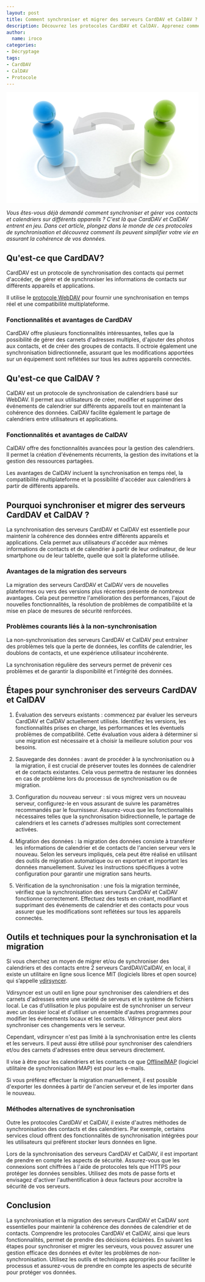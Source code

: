```yaml
---
layout: post
title: Comment synchroniser et migrer des serveurs CardDAV et CalDAV ?
description: Découvrez les protocoles CardDAV et CalDAV. Apprenez comment les utiliser pour une gestion efficace des données. 
author:
  name: iroco
categories:
- Décryptage
tags:
- CardDAV
- CalDAV
- Protocole
---
```



![Illustration de l'article](/images/caldav-carddav/CardDAV-CalDAV.png)


*Vous êtes-vous déjà demandé comment synchroniser et gérer vos contacts et calendriers sur différents appareils ? C'est là que CardDAV et CalDAV entrent en jeu. Dans cet article, plongez dans le monde de ces protocoles de synchronisation et découvrez comment ils peuvent simplifier votre vie en assurant la cohérence de vos données.*

## Qu'est-ce que CardDAV? 

CardDAV est un protocole de synchronisation des contacts qui permet d'accéder, de gérer et de synchroniser les informations de contacts sur différents appareils et applications. 

Il utilise le [protocole WebDAV](https://fr.wikipedia.org/wiki/WebDAV) pour fournir une synchronisation en temps réel et une compatibilité multiplateforme.

### Fonctionnalités et avantages de CardDAV

 CardDAV offre plusieurs fonctionnalités intéressantes, telles que la possibilité de gérer des carnets d'adresses multiples, d'ajouter des photos aux contacts, et de créer des groupes de contacts. Il octroie également une synchronisation bidirectionnelle, assurant que les modifications apportées sur un équipement sont reflétées sur tous les autres appareils connectés.

## Qu'est-ce que CalDAV ? 

CalDAV est un protocole de synchronisation de calendriers basé sur WebDAV. Il permet aux utilisateurs de créer, modifier et supprimer des événements de calendrier sur différents appareils tout en maintenant la cohérence des données. CalDAV facilite également le partage de calendriers entre utilisateurs et applications.

### Fonctionnalités et avantages de CalDAV

 CalDAV offre des fonctionnalités avancées pour la gestion des calendriers. Il permet la création d'événements récurrents, la gestion des invitations et la gestion des ressources partagées. 
 
 Les avantages de CalDAV incluent la synchronisation en temps réel, la compatibilité multiplateforme et la possibilité d'accéder aux calendriers à partir de différents appareils.

## Pourquoi synchroniser et migrer des serveurs CardDAV et CalDAV ?

La synchronisation des serveurs CardDAV et CalDAV est essentielle pour maintenir la cohérence des données entre différents appareils et applications. Cela permet aux utilisateurs d'accéder aux mêmes informations de contacts et de calendrier à partir de leur ordinateur, de leur smartphone ou de leur tablette, quelle que soit la plateforme utilisée.

### Avantages de la migration des serveurs

La migration des serveurs CardDAV et CalDAV vers de nouvelles plateformes ou vers des versions plus récentes présente de nombreux avantages. Cela peut permettre l'amélioration des performances, l'ajout de nouvelles fonctionnalités, la résolution de problèmes de compatibilité et la mise en place de mesures de sécurité renforcées.

### Problèmes courants liés à la non-synchronisation

La non-synchronisation des serveurs CardDAV et CalDAV peut entraîner des problèmes tels que la perte de données, les conflits de calendrier, les doublons de contacts, et une expérience utilisateur incohérente. 
 
La synchronisation régulière des serveurs permet de prévenir ces problèmes et de garantir la disponibilité et l'intégrité des données.

## Étapes pour synchroniser des serveurs CardDAV et CalDAV

1. Évaluation des serveurs existants : commencez par évaluer les serveurs CardDAV et CalDAV actuellement utilisés. Identifiez les versions, les fonctionnalités prises en charge, les performances et les éventuels problèmes de compatibilité. Cette évaluation vous aidera à déterminer si une migration est nécessaire et à choisir la meilleure solution pour vos besoins.

2. Sauvegarde des données : avant de procéder à la synchronisation ou à la migration, il est crucial de préserver toutes les données de calendrier et de contacts existantes. Cela vous permettra de restaurer les données en cas de problème lors du processus de synchronisation ou de migration.

3. Configuration du nouveau serveur : si vous migrez vers un nouveau serveur, configurez-le en vous assurant de suivre les paramètres recommandés par le fournisseur. Assurez-vous que les fonctionnalités nécessaires telles que la synchronisation bidirectionnelle, le partage de calendriers et les carnets d'adresses multiples sont correctement activées.

4. Migration des données :  la migration des données consiste à transférer les informations de calendrier et de contacts de l'ancien serveur vers le nouveau. Selon les serveurs impliqués, cela peut être réalisé en utilisant des outils de migration automatique ou en exportant et important les données manuellement. Suivez les instructions spécifiques à votre configuration pour garantir une migration sans heurts.

5. Vérification de la synchronisation : une fois la migration terminée, vérifiez que la synchronisation des serveurs CardDAV et CalDAV fonctionne correctement. Effectuez des tests en créant, modifiant et supprimant des événements de calendrier et des contacts pour vous assurer que les modifications sont reflétées sur tous les appareils connectés.

## Outils et techniques pour la synchronisation et la migration

Si vous cherchez un moyen de migrer et/ou de synchroniser des calendriers et des contacts entre 2 serveurs CardDAV/CalDAV, en local, il existe un utilitaire en ligne sous licence MIT (logiciels libres et open source) qui s’appelle [vdirsyncer](http://vdirsyncer.pimutils.org/en/stable/).

Vdirsyncer est un outil en ligne pour synchroniser des calendriers et des carnets d'adresses entre une variété de serveurs et le système de fichiers local. Le cas d'utilisation le plus populaire est de synchroniser un serveur avec un dossier local et d'utiliser un ensemble d'autres programmes pour modifier les événements locaux et les contacts. Vdirsyncer peut alors synchroniser ces changements vers le serveur.

Cependant, vdirsyncer n'est pas limité à la synchronisation entre les clients et les serveurs. Il peut aussi être utilisé pour synchroniser des calendriers et/ou des carnets d'adresses entre deux serveurs directement.

Il vise à être pour les calendriers et les contacts ce que [OfflineIMAP](http://www.offlineimap.org) (logiciel utilitaire de synchronisation IMAP) est pour les e-mails.

Si vous préférez effectuer la migration manuellement, il est possible d'exporter les données à partir de l'ancien serveur et de les importer dans le nouveau. 

### Méthodes alternatives de synchronisation

 Outre les protocoles CardDAV et CalDAV, il existe d'autres méthodes de synchronisation des contacts et des calendriers. 
 Par exemple, certains services cloud offrent des fonctionnalités de synchronisation intégrées pour les utilisateurs qui préfèrent stocker leurs données en ligne. 
 
 Lors de la synchronisation des serveurs CardDAV et CalDAV, il est important de prendre en compte les aspects de sécurité. Assurez-vous que les connexions sont chiffrées à l'aide de protocoles tels que HTTPS pour protéger les données sensibles. Utilisez des mots de passe forts et envisagez d'activer l'authentification à deux facteurs pour accroître la sécurité de vos serveurs.
 
## Conclusion

La synchronisation et la migration des serveurs CardDAV et CalDAV sont essentielles pour maintenir la cohérence des données de calendrier et de contacts. Comprendre les protocoles CardDAV et CalDAV, ainsi que leurs fonctionnalités, permet de prendre des décisions éclairées. En suivant les étapes pour synchroniser et migrer les serveurs, vous pouvez assurer une gestion efficace des données et éviter les problèmes de non-synchronisation. Utilisez les outils et techniques appropriés pour faciliter le processus et assurez-vous de prendre en compte les aspects de sécurité pour protéger vos données. 
